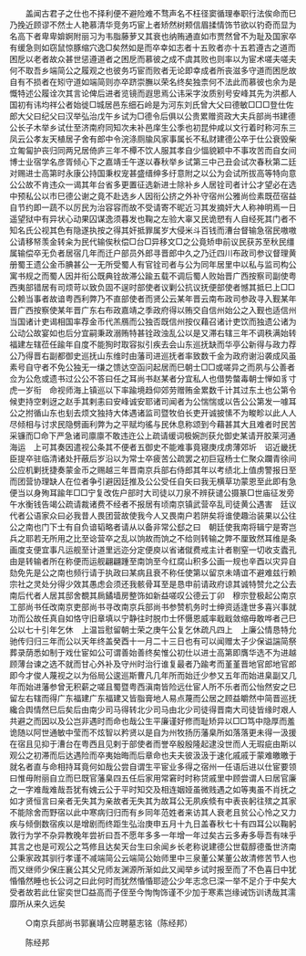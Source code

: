 <!-- { "loadSidebar": true } -->
　　盖闻古君子之仕也不择利便不避险难不骛声名不枉径窦循理奉职行法俟命而巳乃挽近顾谬不然士人艳慕清华竞务巧宦上者矫然树颊信眉揉情饰节欲以钓奇而显为名高下者卑卑媕婀附丽习为韦脂藤萝又其衰也纳贿通直如市贾然曾不为耻及国家卒有缓急则如窃鼠惊豚缩穴逸□矣然如是而卒幸如志者十五败者亦十五若遵古之道而困戹以老者故众甚世惩遵道者之困戹而慕彼之成不虞其败也则率以为宦术嗟夫嗟夫何不取吾乡端简公之履观之也彼务巧宦而败者无论即幸成者所丧滋多守道而困戹故自有不损者在矧守道如端简则亦卒跻崇膴以荣名终矣独柰何不法此而慕彼也余为是慨特述公履诠次其言论俾后进者览镜而遐思焉公讳采字汝质别号安峰其先为洪都人　国初有讳均祥公者始徙□城居邑东细石岭是为河东刘氏曾大父曰德敏□□□登仕佐郎大父曰纪父曰汉举弘治戊午乡试为□德令后俱以公贵累赠资政大夫兵部尚书建德公长子木举乡试仕至济南府同知次未补邑庠生公季也初昆仲咸以文行着时称河东三凤云公孝友天植居子舍有郎中令浣涤厕牏风家事属长不私财建德公卒于仕公衰毁柴立匍匐护丧归同两兄居倚庐三年不橝不饮人服其孝自少愊貌颖中不事攻苦而自女间博士业宿学名彦胥倾心下之嘉靖壬午遂以春秋举乡试第三中己丑会试次春秋第二廷对赐进士高第时永康公持国秉权宠甚盛缙绅多纡意附之以公为会试所拔高等特向意公公故不肯违众一谒其年台省多更置征选新进士除补乡人居铨司者计公才望必在选中预私公以市巳德公谢之竟不赴选乡人因衔公挤之外补守宿州公雅尚俭素既莅宿益自节约即一蔬不以厉民为治容容而故不受请寄不昵近习其发摘奸大人称神明焉一日遥望狱中有异状心动果囚谋逸须暮发也鞠之左验大辜又民诡愬有人自经死其门者不知名氏公视其色有隐遂执按之得其奸抵罪属岁大侵米斗百钱而漕台督输急宿民嗷嗷公请移帑羡金转籴为民代输俟秋偿□台□异移文□之公竟矫申前议民获苏至秋民缰属输偿卒无负者居宿几年而迁户部员外郎寻晋郎中久之乃迁四川布政司参议督理黄册蜀王遗公金币腆甚公一无所受蜀人有官铨司者与公为同年居里中以私与监司构公寓书规之而蜀人因并衔公既典铨故滞公踰五载不调后蜀人败始晋广西按察司副使粤西夷部错居有司烦苛以致负固不逞时部使者议剿公抗议抚便部使者憾其抵巳上□□公赖当事者故谙粤西利弊乃不直部使者而贤公云某年晋云南布政司参政寻入觐某年晋广西按察使某年晋广东右布政嘉靖之季政府得以贿交自信州始公之入觐也适信州当国诸计吏谒相国率荐金币代羔鴈而公独否既信州按仪藉召诸计吏饮而独遗公诸为公动公故宴如也后分宜嗣秉政溺贿特甚铨政浊乱公以是又滞右辖三年不调秩满始转福建左辖莅任踰年自度不能狥时取容拟引疾去会山东巡抚缺而华亭公新得与政力荐公乃得晋右副都御史巡抚山东维时由藩司进巡抚者率致数千金为政府谢沿袭成风虽素号自守者不免公独无一缣之馈达空函问起居而巳朝士□□或嗟异之而夙与公善者佥为公危或遗书过公公不答曰任之耳尚书赵某者分宜私人也借势螫毒朝士惮如豸寸虎一岁衔　命视师海上镇巡以下率踰境趋仰郊劳赠贿金累数千计其过东土也公第令候吏持空剌迓之赵手其剌恚曰安峰诚安耶诸司闻者为公惴惴或以告公公第发一噱耳公之拊循山东也刬去烦文独持大体遇诸监司暨牧伯长吏开诚披愫不为畯畛以此人人尽倾相与讨求民隐劈画利弊为之平赋均徭与民休息称颂到今藉甚其大且难者时民苦采镰而□命下严急诸司廪廪不敢违迕公上疏请缓词极婉剀获允御史某请开胶莱河通海运　上可其奏因遣视公条其不便者五御史不能难事竟寝庚戌虏薄郊圻　诏近畿抚臣提卒驻临清诸处扞蔽后岁沿以为常士卒疲苦公疏罢之初巨寇杨士仁聚众躝青徐间公应机剿抚捷奏蒙金币之赐越三年晋南京兵部右侍郎其年以考绩北上值虏警报日至而团营协理缺人在位者争引避因廷推及公公受任自矢曰我无横草功蒙恩至此即有急便当以身殉耳踰年□□宁复改佐户部时大司徒以刀泉不辨获谴公摄篆□世庙征发旁午水衡钱告竭公疏请裁诸费不经者不报居有顷南京镇武营卒乱司徒黄公遇害　廷议代者公语家众曰必我昔人畏团营故使我今人又畏南户若阱矣将谁使趣治装果以公往公之南也门下士有自负谙韬略者请从以备非常公郄之曰　朝廷使我南将辑宁是寄岂兵之耶若无所用之比至谂营卒之乱以饷故而饷之不给则转输之弊不厘致然耳维是条画度支便宜事凡运舰至计道里远迩分定便庾以省诸僦费戒主计者剔窒一切收支蠹孔由是转输者所在称便而运舰翩翩踵至南饷至今红腐山积多公画一规也辛酉以灾异自劾免先是公之南也频行请于执政曰某病且衰不称任使第以留京未靖谊不避难兹行赖宗社之灵处分得少效其愚虑会须还我骸骨耳至是恳申前请政府谅其诚特赞允之公去南后代者人居其邸舍覩其扄鐍墙房整饰如新益嗟叹公德云丁卯　穆宗登极起公南京工部尚书任改南京吏部尚书寻改南京兵部尚书参赞机务时士绅资适逢世多喜兴事就功而公故任真自如恪守旧章填以宁静往时脱巾士怀慑恩威率戢戢敛缩毋敢哗者己巳公以七十引年乞休　上温旨慰留朝士荣之庚午公复乞休疏凡四上　上廉公情恳特允驰传归归三年而公以天年终盖癸酉十一月二十三日也有可以闻赠太子少保谥諯简祭葬录荫悉如制于戏仕宦如公可谓善始善终矣惟公初仕以进士高第即膺华选不为进越顾薄台谏之选不就而甘心外补及守州时治行谁复最者乃踰考而堇堇晋地官郎地官郎即今才俊人蔑视之以为俗局公逡巡斯曹凡几年所而始迁少参又五年而始进臬副又几年而始进藩参曾无积薪之嗟且蜀暨粤西滇南皆险远仕宦人所不乐者而公怡然安之巳留左右辖而得广东福建广东福建又皆脂膏地人易点蔑而公居之顾益皭然中简晋巡抚纔合舆情然巳后矣后由南少司马得转北少司马由北少司徒得晋南大司徒皆缘时艰人共避之而因以及公岂非遇时而命也哉公生平廉谨好修而耻矫异以□□笃中隐厚而羞诡随以阿世通敏中莹而不炫智以矜贤以是自为州牧扬历藩臬所如落落更未得一汲援在宿且见抑于漕台在粤西且见剌于部使者而誉卒殷殷隆起逮没世而人无瑕疵由斯以观公之初滞而后达遇险而卒夷始晦而后章命也夫夫彼汲汲于速化戚戚于蒙难皦皦于就名者直与命相持耳竟何如哉公尝自谓生平宦业多得之宿州一任语后进以仕宦要领曰惟毋附丽自立而巳既官藩臬四五任后家用常窘时时称贷戚里中顾尝谓人曰居官廉之一字难哉难哉吾犹有媿云公于平时知交及相连姻娅虽微贱遇之如等夷虽不肖抚之如才贤恒言曰亲者无失其为亲故者无失其为故耳公无夙疾倐有中表丧躬往殡之其家不能除舍而野宿以此中寒病归归而有乡同年范姓者来访其人衰老且贫公心怜之又力疾与倾倒数宿疾以是增剧而终距生弘治庚申五月十九日盖春秋七十有四耳公以鞠躬敦行为学不杂异教晚年尝祈曰吾不愿年多多一年增一年过矣古云多寿多辱吾有味乎其言之也是可观公之笃修且达矣天台生曰余闻乡长老称说建德公世载醇德蚤世济南公秉家政其驯行孝谨不减端简公云端简公始师里中三泉董公某董公故清修苦节人也而又继师少保庄襄公其父兄师友渊源所渐如此又闻举乡试时报至而了不色喜日中犹惛惛然睡也长公诃之曰此何时而犹然惛惛耶迹公少年志念巳深一举不足介于中矣大受者故若此仕宦奕世□益高而子侄至今恂恂饰谨不少加于寒素岂缘诫饬训诱哉其濡靡所从来久远矣 

　　○南京兵部尚书郭襄靖公应聘墓志铭（陈经邦） 

　　陈经邦 
